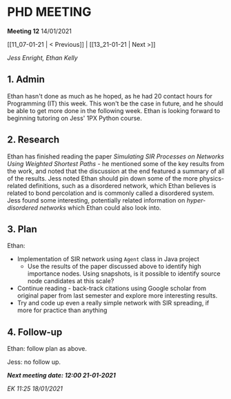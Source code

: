# PHD MEETING

__Meeting 12__
14/01/2021

[[11_07-01-21 | < Previous]] | [[13_21-01-21 | Next >]]

_Jess Enright,_
_Ethan Kelly_


## 1. Admin

Ethan hasn't done as much as he hoped, as he had 20 contact hours for Programming (IT) this week. This won't be the case in future, and he should be able to get more done in the following week. Ethan is looking forward to beginning tutoring on Jess' 1PX Python course.


## 2. Research

Ethan has finished reading the paper _Simulating SIR Processes on Networks Using Weighted Shortest Paths_ - he mentioned some of the key results from the work, and noted that the discussion at the end featured a summary of all of the results. Jess noted Ethan should pin down some of the more physics-related definitions, such as a disordered network, which Ethan believes is related to bond percolation and is commonly called a disordered system. Jess found some interesting, potentially related information on _hyper-disordered networks_ which Ethan could also look into.


## 3. Plan

Ethan: 
* Implementation of SIR network using `Agent` class in Java project
  * Use the results of the paper discussed above to identify high importance nodes. Using snapshots, is it possible to identify source node candidates at this scale?
* Continue reading - back-track citations using Google scholar from original paper from last semester and explore more interesting results.
* Try and code up even a really simple network with SIR spreading, if more for practice than anything

## 4. Follow-up

Ethan: follow plan as above.

Jess: no follow up.


**_Next meeting date: 12:00 21-01-2021_**



_EK 11:25 18/01/2021_
